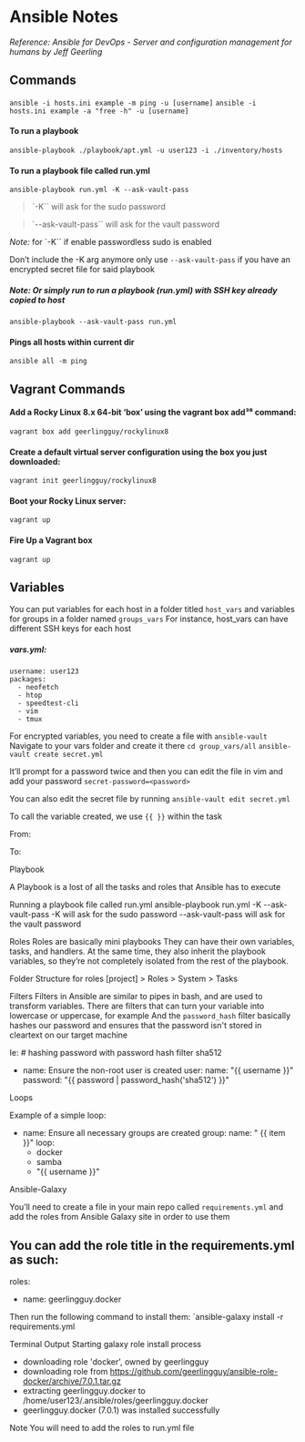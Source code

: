 # Ansible Notes 
*Reference: Ansible for DevOps - Server and configuration management for humans by Jeff Geerling*

## Commands
`ansible -i hosts.ini example -m ping -u [username]`
`ansible -i hosts.ini example -a "free -h" -u [username]`

#### To run a playbook
`ansible-playbook ./playbook/apt.yml -u user123 -i ./inventory/hosts`

#### To run a playbook file called run.yml
`ansible-playbook run.yml -K --ask-vault-pass`
>`-K`` will ask for the sudo password

>`--ask-vault-pass`` will ask for the vault password

*Note:* for `-K`` if enable passwordless sudo is enabled 

Don’t include the -K arg anymore only use `--ask-vault-pass` if you have an encrypted secret file for said playbook

##### Note: Or simply run to run a playbook (run.yml) with SSH key already copied to host
`ansible-playbook --ask-vault-pass run.yml`

#### Pings all hosts within current dir
`ansible all -m ping`



## Vagrant Commands
#### Add a Rocky Linux 8.x 64-bit ‘box’ using the vagrant box add³⁶ command:
`vagrant box add geerlingguy/rockylinux8`

#### Create a default virtual server configuration using the box you just downloaded:
`vagrant init geerlingguy/rockylinux8`

#### Boot your Rocky Linux server: 
`vagrant up`
#### Fire Up a Vagrant box
`vagrant up`


## Variables

You can put variables for each host in a folder titled `host_vars` and variables for groups in a folder named `groups_vars`
For instance, host_vars can have different SSH keys for each host

##### vars.yml:
```
username: user123
packages:
  - neofetch
  - htop
  - speedtest-cli
  - vim
  - tmux
```


For encrypted variables, you need to create a file with `ansible-vault`
Navigate to your vars folder and create it there
`cd group_vars/all`
`ansible-vault create secret.yml`

It’ll prompt for a password twice and then you can edit the file in vim and add your password
`secret-password=<password>`

You can also edit the secret file by running
`ansible-vault edit secret.yml`

To call the variable created, we use `{{ }}` within the task

From:


To:


Playbook

A Playbook is a lost of all the tasks and roles that Ansible has to execute

Running a playbook file called run.yml
ansible-playbook run.yml -K --ask-vault-pass
-K will ask for the sudo password
--ask-vault-pass will ask for the vault password

Roles
Roles are basically mini playbooks
They can have their own variables, tasks, and handlers.
At the same time, they also inherit the playbook variables, so they’re
not completely isolated from the rest of the playbook.

Folder Structure for roles
[project] > Roles > System > Tasks 


Filters
Filters in Ansible are similar to pipes in bash, and are used to
transform variables.
There are filters that can turn your variable into lowercase
or uppercase, for example
And the `password_hash` filter basically hashes our password
and ensures that the password isn't  stored in cleartext on our target machine

Ie: # hashing password with password hash filter sha512 
- name: Ensure the non-root user is created
 user:
   name: "{{ username }}"
   password: "{{ password | password_hash('sha512') }}"

Loops

Example of a simple loop: 
- name: Ensure all necessary groups are created
 group:
   name: " {{ item }}"
 loop:
   - docker
   - samba
   - "{{ username }}"


Ansible-Galaxy

You’ll need to create a file in your main repo called `requirements.yml` and add the roles from Ansible Galaxy site in order to use them

You can add the role title in the requirements.yml as such:
---
roles:
- name: geerlingguy.docker

Then run the following command to install them:
`ansible-galaxy install -r requirements.yml

Terminal Output
Starting galaxy role install process
- downloading role 'docker', owned by geerlingguy
- downloading role from https://github.com/geerlingguy/ansible-role-docker/archive/7.0.1.tar.gz
- extracting geerlingguy.docker to /home/user123/.ansible/roles/geerlingguy.docker
- geerlingguy.docker (7.0.1) was installed successfully

Note
You will need to add the roles to run.yml file
